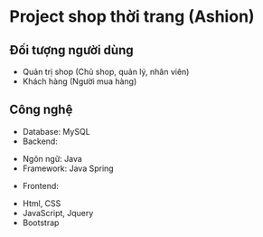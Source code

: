 # Project shop thời trang (Ashion)

## Đối tượng người dùng
- Quản trị shop (Chủ shop, quản lý, nhân viên)
- Khách hàng (Người mua hàng)

## Công nghệ
- Database: MySQL
- Backend:
+ Ngôn ngữ: Java
+ Framework: Java Spring
- Frontend:
+ Html, CSS
+ JavaScript, Jquery
+ Bootstrap 